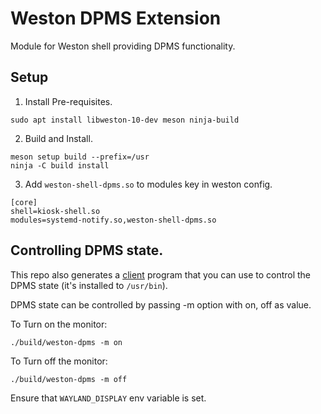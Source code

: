 # Weston DPMS Extension

Module for Weston shell providing DPMS functionality.

## Setup

1. Install Pre-requisites.

```
sudo apt install libweston-10-dev meson ninja-build
```
2. Build and Install.

```
meson setup build --prefix=/usr
ninja -C build install
```

3. Add `weston-shell-dpms.so` to modules key in weston config.

```
[core]
shell=kiosk-shell.so
modules=systemd-notify.so,weston-shell-dpms.so
```

## Controlling DPMS state.

This repo also generates a [client](src/weston-dpms.c) program that you can use to control the DPMS state (it's installed to `/usr/bin`).

DPMS state can be controlled by passing -m option with on, off as value.

To Turn on the monitor:

```shell
./build/weston-dpms -m on
```

To Turn off the monitor:

```shell
./build/weston-dpms -m off
```

Ensure that `WAYLAND_DISPLAY` env variable is set.